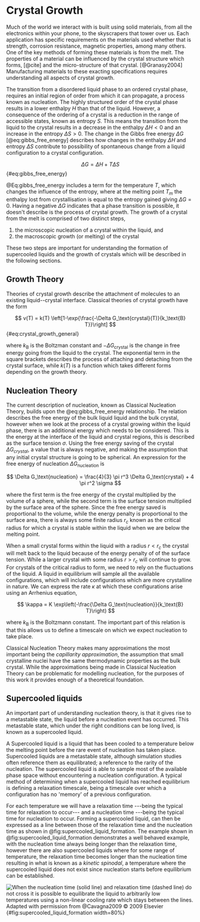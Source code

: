 # Crystal Growth

Much of the world we interact with is built using solid materials,
from all the electronics within your phone,
to the skyscrapers that tower over us.
Each application has specific requirements on the materials used
whether that is strength, corrosion resistance, magnetic properties, among many others.
One of the key methods of forming these materials is from the melt.
The properties of a material can be influenced by
the crystal structure which forms, [@cite]
and the micro-structure of that crystal. [@Granasy2004]
Manufacturing materials to these exacting specifications
requires understanding all aspects of crystal growth.

The transition from a disordered liquid phase to an ordered crystal phase,
requires an initial region of order from which it can propagate,
a process known as nucleation.
The highly structured order of the crystal phase results in
a lower enthalpy $H$ than that of the liquid.
However, a consequence of the ordering of a crystal
is a reduction in the range of accessible states,
known as entropy $S$.
This means the transition from the liquid to the crystal
results in a decrease in the enthalpy $\Delta H < 0$
and an increase in the entropy $\Delta S > 0$.
The change in the Gibbs free energy $\Delta G$ [@eq:gibbs_free_energy]
describes how changes in the enthalpy $\Delta H$ and entropy $\Delta S$
contribute to possibility of spontaneous change from
a liquid configuration to a crystal configuration.

$$ \Delta G = \Delta H + T \Delta S $$ {#eq:gibbs_free_energy}

@Eq:gibbs_free_energy includes a term for the temperature $T$,
which changes the influence of the entropy,
where at the melting point $T_m$
the enthalpy lost from crystallisation
is equal to the entropy gained
giving $\Delta G = 0$.
Having a negative $\Delta G$ indicates that a phase transition is possible,
it doesn't describe is the process of crystal growth.
The growth of a crystal from the melt
is comprised of two distinct steps,

1. the microscopic nucleation of a crystal within the liquid, and
2. the macroscopic growth (or melting) of the crystal

These two steps are important for understanding
the formation of supercooled liquids
and the growth of crystals
which will be described in the following sections.

## Growth Theory

Theories of crystal growth describe
the attachment of molecules to an existing liquid--crystal interface.
Classical theories of crystal growth have the form

$$ v(T) = k(T) \left[1-\exp{\frac{-\Delta G_\text{crystal}(T)}{k_\text{B} T}}\right] $$ {#eq:crystal_growth_general}

where $k_\text{B}$ is the Boltzman constant and
$-\Delta G_\text{crystal}$ is the change in free energy
going from the liquid to the crystal.
The exponential term in the square brackets
describes the process of attaching and detaching from the crystal surface,
while $k(T)$ is a function
which takes different forms depending on the growth theory.

## Nucleation Theory

The current description of nucleation,
known as Classical Nucleation Theory,
builds upon the @eq:gibbs_free_energy relationship.
The relation describes the free energy
of the bulk liquid liquid and the bulk crystal,
however when we look at the process of
a crystal growing within the liquid phase,
there is an additional energy
which needs to be considered.
This is the energy at the interface of
the liquid and crystal regions,
this is described as the surface tension $\sigma$.
Using the free energy saving of the crystal $\Delta G_{crystal}$,
a value that is always negative,
and making the assumption that
any initial crystal structure is going to be spherical.
An expression for the free energy of nucleation $\Delta G_\text{nucleation}$ is

$$ \Delta G_\text{nucleation} = \frac{4}{3} \pi r^3 \Delta G_\text{crystal} + 4 \pi r^2 \sigma $$

where the first term is the free energy of the crystal
multiplied by the volume of a sphere,
while the second term is the surface tension
multiplied by the surface area of the sphere.
Since the free energy saved is proportional to the volume,
while the energy penalty is proportional to the surface area,
there is always some finite radius $r_c$
known as the critical radius
for which a crystal is stable within the liquid
when we are below the melting point.

When a small crystal forms within the liquid
with a radius $r < r_c$
the crystal will melt back to the liquid
because of the energy penalty of of the surface tension.
While a larger crystal with some radius $r > r_c$
will continue to grow.
For crystals of the critical radius to form,
we need to rely on the fluctuations of the liquid.
A liquid in equilibrium will sample
all the available configurations,
which will include configurations which are
more crystalline in nature.
We can express the rate $\kappa$ at which these configurations
arise using an Arrhenius equation,

$$ \kappa = K \exp\left(-\frac{\Delta G_\text{nucleation}}{k_\text{B} T}\right) $$

where $k_\text{B}$ is the Boltzmann constant.
The important part of this relation is that this allows us
to define a timescale on which we expect nucleation to take place.

Classical Nucleation Theory makes many approximations
the most important being the *capillarity approximation*,
the assumption that small crystalline nuclei
have the same thermodynamic properties as the bulk crystal.
While the approximations being made in Classical Nucleation Theory
can be problematic for modelling nucleation,
for the purposes of this work
it provides enough of a theoretical foundation.

## Supercooled liquids

An important part of understanding nucleation theory,
is that it gives rise to a metastable state,
the liquid before a nucleation event has occurred.
This metastable state,
which under the right conditions can be long lived,
is known as a supercooled liquid.

A Supercooled liquid is a liquid
that has been cooled to a temperature below the melting point
before the rare event of nucleation has taken place.
Supercooled liquids are a metastable state,
although simulation studies often reference them as equilibrated;
a reference to the rarity of the nucleation.
The supercooled liquid is able to sample
most of the available phase space
without encountering a nucleation configuration.
A typical method of determining when a supercooled liquid
has reached equilibrium is defining a relaxation timescale,
being a timescale over which a configuration
has no 'memory' of a previous configuration.

For each temperature we will have a relaxation time
---being the typical time for relaxation to occur---
and a nucleation time
---being the typical time for nucleation to occur.
Forming a supercooled liquid,
can then be expressed as a line between those of
the relaxation time and the nucleation time
as shown in @fig:supercooled_liquid_formation.
The example shown in @fig:supercooled_liquid_formation
demonstrates a well behaved example,
with the nucleation time always
being longer than the relaxation time, however
there are also supercooled liquids
where for some range of temperature,
the relaxation time becomes longer than the nucleation time
resulting in what is known as a *kinetic spinodal*,
a temperature where the supercooled liquid does not exist
since nucleation starts before equilibrium can be established.

![When the nucleation time (solid line) and relaxation time (dashed line) do not cross
it is possible to equilibrate the liquid to arbitrarily low temperatures
using a non-linear cooling rate which stays between the lines.\
*Adapted with permission from @Cavagna2009 © 2009 Elsevier*
](../01_Introduction/figures/supercooled_liquid_formation.jpg){#fig:supercooled_liquid_formation width=80%}
